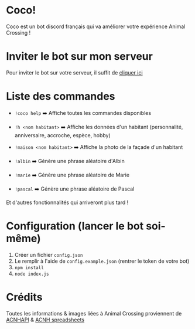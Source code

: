 # Coco!

Coco est un bot discord français qui va améliorer votre expérience Animal Crossing !

# Inviter le bot sur mon serveur

Pour inviter le bot sur votre serveur, il suffit de [cliquer ici](https://discord.com/oauth2/authorize?client_id=744613409865334794&scope=bot)

# Liste des commandes
* `!coco help` ➡️ Affiche toutes les commandes disponibles

* `!h <nom habitant>` ➡️ Affiche les données d'un habitant (personnalité, anniversaire, accroche, espèce, hobby)
* `!maison <nom habitant>` ➡️ Affiche la photo de la façade d'un habitant

* `!albin` ➡️ Génère une phrase aléatoire d'Albin
* `!marie` ➡️ Génère une phrase aléatoire de Marie
* `!pascal` ➡️ Génère une phrase aléatoire de Pascal

Et d'autres fonctionnalités qui arriveront plus tard ! 

# Configuration (lancer le bot soi-même)

1. Créer un fichier `config.json` 
2. Le remplir à l'aide de `config.example.json` (rentrer le token de votre bot)
3. `npm install`
4. `node index.js`

# Crédits

Toutes les informations & images liées à Animal Crossing proviennent de [ACNHAPI](https://github.com/alexislours/ACNHAPI) & [ACNH spreadsheets](https://docs.google.com/spreadsheets/d/13d_LAJPlxMa_DubPTuirkIV4DERBMXbrWQsmSh8ReK4/)

